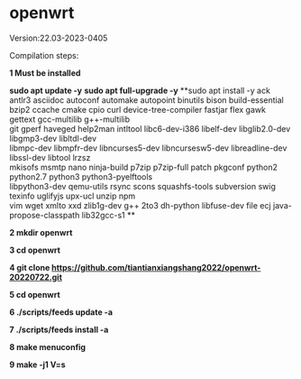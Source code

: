 openwrt
=
Version:22.03-2023-0405

Compilation steps:

**1 Must be installed**

**sudo apt update -y**
**sudo apt full-upgrade -y**
**sudo apt install -y ack antlr3 asciidoc autoconf automake autopoint binutils bison build-essential \
bzip2 ccache cmake cpio curl device-tree-compiler fastjar flex gawk gettext gcc-multilib g++-multilib \
git gperf haveged help2man intltool libc6-dev-i386 libelf-dev libglib2.0-dev libgmp3-dev libltdl-dev \
libmpc-dev libmpfr-dev libncurses5-dev libncursesw5-dev libreadline-dev libssl-dev libtool lrzsz \
mkisofs msmtp nano ninja-build p7zip p7zip-full patch pkgconf python2 python2.7 python3 python3-pyelftools \
libpython3-dev qemu-utils rsync scons squashfs-tools subversion swig texinfo uglifyjs upx-ucl unzip npm \
vim wget xmlto xxd zlib1g-dev g++ 2to3 dh-python libfuse-dev file ecj java-propose-classpath lib32gcc-s1 **


**2 mkdir openwrt**

**3 cd openwrt**

**4 git clone https://github.com/tiantianxiangshang2022/openwrt-20220722.git**

**5 cd openwrt**

**6 ./scripts/feeds update -a**

**7 ./scripts/feeds install -a**

**8 make menuconfig**

**9 make -j1 V=s**
